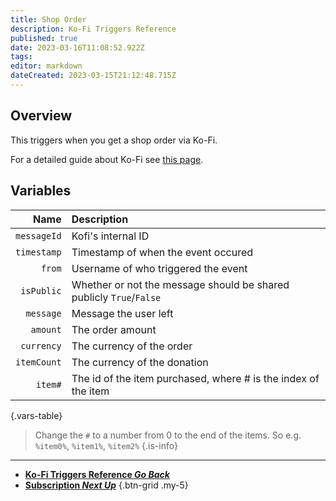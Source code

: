 ```yaml
---
title: Shop Order
description: Ko-Fi Triggers Reference
published: true
date: 2023-03-16T11:08:52.922Z
tags: 
editor: markdown
dateCreated: 2023-03-15T21:12:48.715Z
---
```


## Overview
This triggers when you get a shop order via Ko-Fi.

For a detailed guide about Ko-Fi see [this page](/Integrations/Ko-Fi).

## Variables
Name | Description
----:|:------------
`messageId` | Kofi's internal ID
`timestamp` | Timestamp of when the event occured
`from` | Username of who triggered the event
`isPublic` | Whether or not the message should be shared publicly `True`/`False`
`message` | Message the user left
`amount` | The order amount
`currency` | The currency of the order
`itemCount` | The currency of the donation
`item#` | The id of the item purchased, where # is the index of the item
{.vars-table}

> Change the `#` to a number from 0 to the end of the items. So e.g. `%item0%`, `%item1%`, `%item2%`
{.is-info}

---

- [<i class="mdi mdi-chevron-left"></i>**Ko-Fi Triggers Reference *Go Back***](/Triggers/Ko-Fi)
- [<i class="mdi mdi-account primary--text"></i> **Subscription *Next Up***](/Triggers/Ko-Fi/Subscription)
{.btn-grid .my-5}